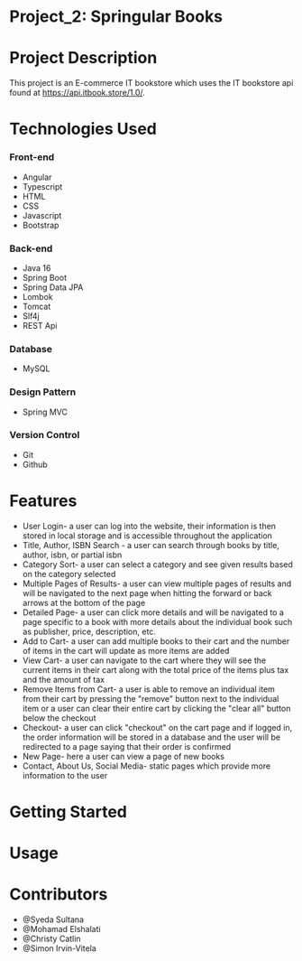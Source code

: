 # Project_2: Springular Books

# Project Description
This project is an E-commerce IT bookstore which uses the IT bookstore api found at https://api.itbook.store/1.0/. 

# Technologies Used
<h3>Front-end</h3>
 <ul>
  <li> Angular </li>
  <li> Typescript </li>
  <li> HTML</li>
  <li> CSS </li>
  <li> Javascript </li>
  <li> Bootstrap </li>
 </ul>
<h3>Back-end</h3>
 <ul>
  <li> Java 16</li>
  <li> Spring Boot</li>
  <li> Spring Data JPA</li>
  <li> Lombok </li>
  <li> Tomcat </li>
  <li> Slf4j </li>
  <li> REST Api </li>	
 </ul>
 <h3> Database </h3>
  <ul>
   <li> MySQL </li>
  </ul>
 <h3> Design Pattern </h3>
  <ul>
   <li>Spring MVC</li>
  </ul>
 <h3> Version Control </h3>
  <ul>
   <li> Git </li>
   <li> Github </li>
  </ul>

# Features

<ul>
  <li> User Login- a user can log into the website, their information is then stored in local storage and is accessible throughout the application</li>
  <li> Title, Author, ISBN Search - a user can search through books by title, author, isbn, or partial isbn</li>
  <li> Category Sort- a user can select a category and see given results based on the category selected</li>
  <li> Multiple Pages of Results- a user can view multiple pages of results and will be navigated to the next page when hitting the forward or back arrows at the bottom of the page</li>
  <li> Detailed Page- a user can click more details and will be navigated to a page specific to a book with more details about the individual book such as publisher, price, description, etc.</li>
  <li> Add to Cart- a user can add multiple books to their cart and the number of items in the cart will update as more items are added</li>
  <li> View Cart- a user can navigate to the cart where they will see the current items in their cart along with the total price of the items plus tax and the amount of tax</li>
  <li>Remove Items from Cart- a user is able to remove an individual item from their cart by pressing the "remove" button next to the individual item or a user can clear their entire cart by clicking the "clear all" button below the checkout</li>
  <li>Checkout- a user can click "checkout" on the cart page and if logged in, the order information will be stored in a database and the user will be redirected to a page saying that their order is confirmed</li>
  <li>New Page- here a user can view a page of new books</li>
  <li>Contact, About Us, Social Media- static pages which provide more information to the user</li>
</ul>

# Getting Started

# Usage

# Contributors

<ul>
   <li> @Syeda Sultana </li>
   <li> @Mohamad Elshalati </li>
   <li> @Christy Catlin </li>
   <li> @Simon Irvin-Vitela</li>
</ul>
